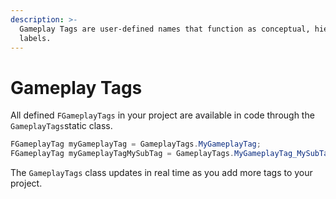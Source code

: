 ```yaml
---
description: >-
  Gameplay Tags are user-defined names that function as conceptual, hierarchical
  labels.
---
```


# Gameplay Tags

All defined `FGameplayTags` in your project are available in code through the `GameplayTags`static class.

```csharp
FGameplayTag myGameplayTag = GameplayTags.MyGameplayTag;
FGameplayTag myGameplayTagMySubTag = GameplayTags.MyGameplayTag_MySubTag;
```

The `GameplayTags` class updates in real time as you add more tags to your project.
